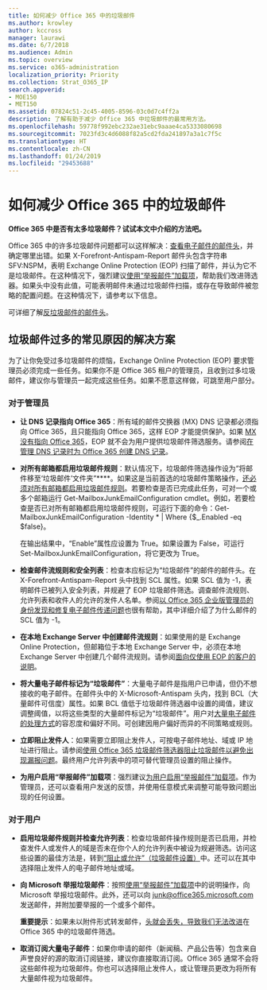 ```yaml
---
title: 如何减少 Office 365 中的垃圾邮件
ms.author: krowley
author: kccross
manager: laurawi
ms.date: 6/7/2018
ms.audience: Admin
ms.topic: overview
ms.service: o365-administration
localization_priority: Priority
ms.collection: Strat_O365_IP
search.appverid:
- MOE150
- MET150
ms.assetid: 07824c51-2c45-4005-8596-03c0d7c4ff2a
description: 了解有助于减少 Office 365 中垃圾邮件的最常用方法。
ms.openlocfilehash: 59778f992ebc232ae31ebc9aaae4ca5333080698
ms.sourcegitcommit: 7023fd3c4d6088f82a5cd2fda241897a3a1c7f5c
ms.translationtype: HT
ms.contentlocale: zh-CN
ms.lasthandoff: 01/24/2019
ms.locfileid: "29453688"
---
```

# <a name="how-to-reduce-spam-email-in-office-365"></a>如何减少 Office 365 中的垃圾邮件

 **Office 365 中是否有太多垃圾邮件？试试本文中介绍的方法吧。**
  
Office 365 中的许多垃圾邮件问题都可以这样解决：[查看电子邮件的邮件头](https://support.office.com/article/cd039382-dc6e-4264-ac74-c048563d212c)，并确定哪里出错。如果 X-Forefront-Antispam-Report 邮件头包含字符串 SFV:NSPM，表明 Exchange Online Protection (EOP) 扫描了邮件，并认为它不是垃圾邮件。在这种情况下，强烈建议[使用“举报邮件”加载项](https://support.office.com/article/b5caa9f1-cdf3-4443-af8c-ff724ea719d2)，帮助我们改进筛选器。如果头中没有此值，可能表明邮件未通过垃圾邮件扫描，或存在导致邮件被忽略的配置问题。在这种情况下，请参考以下信息。 
  
可详细了解[反垃圾邮件的邮件头](https://technet.microsoft.com/library/dn205071%28v=exchg.150%29.aspx)。
  
## <a name="solutions-to-common-causes-of-getting-too-much-spam"></a>垃圾邮件过多的常见原因的解决方案

为了让你免受过多垃圾邮件的烦恼，Exchange Online Protection (EOP) 要求管理员必须完成一些任务。如果你不是 Office 365 租户的管理员，且收到过多垃圾邮件，建议你与管理员一起完成这些任务。如果不愿意这样做，可跳至用户部分。
  
### <a name="for-admins"></a>对于管理员

- **让 DNS 记录指向 Office 365**：所有域的邮件交换器 (MX) DNS 记录都必须指向 Office 365，且只能指向 Office 365，这样 EOP 才能提供保护。如果 [MX 没有指向 Office 365](https://blogs.msdn.microsoft.com/tzink/2017/12/28/if-you-use-office-365-but-your-mx-record-doesnt-point-to-office-you-may-want-to-close-down-your-security-settings/)，EOP 就不会为用户提供垃圾邮件筛选服务。请参阅[在管理 DNS 记录时为 Office 365 创建 DNS 记录](https://support.office.com/article/b0f3fdca-8a80-4e8e-9ef3-61e8a2a9ab23)。
    
- **对所有邮箱都启用垃圾邮件规则**：默认情况下，垃圾邮件筛选操作设为“将邮件移至‘垃圾邮件’文件夹”****。如果这是当前首选的垃圾邮件策略操作，[还必须对所有邮箱都启用垃圾邮件规则](https://blogs.msdn.microsoft.com/tzink/2017/12/14/making-sure-your-junk-email-filtering-is-enabled-in-office-365/)。若要检查是否已完成此任务，可对一个或多个邮箱运行 Get-MailboxJunkEmailConfiguration cmdlet。例如，若要检查是否已对所有邮箱都启用垃圾邮件规则，可运行下面的命令：Get-MailboxJunkEmailConfiguration -Identity \* | Where {$_.Enabled -eq $false}。
    
    在输出结果中，“Enable”属性应设置为 True。如果设置为 False，可运行 Set-MailboxJunkEmailConfiguration，将它更改为 True。
    
- **检查邮件流规则和安全列表**：检查本应标记为“垃圾邮件”的邮件的邮件头。在 X-Forefront-Antispam-Report 头中找到 SCL 属性。如果 SCL 值为 -1，表明邮件已被列入安全列表，并规避了 EOP 垃圾邮件筛选。调查邮件流规则、允许列表和收件人的允许的发件人名单。参阅[以 Office 365 企业版管理员的身份发现和修复电子邮件传递问题](https://support.office.com/article/e7758b99-1896-41db-bf39-51e2dba21de6)也很有帮助，其中详细介绍了为什么邮件的 SCL 值为 -1。 
    
- **在本地 Exchange Server 中创建邮件流规则**：如果使用的是 Exchange Online Protection，但邮箱位于本地 Exchange Server 中，必须在本地 Exchange Server 中创建几个邮件流规则。请参阅[面向仅使用 EOP 的客户的说明](https://technet.microsoft.com/library/ms.exch.eac.EditAntispamPolicy_SpamAction%28EXCHG.150%29.aspx?v=15.20.548.14&amp;l=1&amp;s=BPOS_S_E15_0)。
    
- **将大量电子邮件标记为“垃圾邮件”**：大量电子邮件是指用户已申请，但仍不想接收的电子邮件。在邮件头中的 X-Microsoft-Antispam 头内，找到 BCL（大量邮件可信度）属性。如果 BCL 值低于垃圾邮件筛选器中设置的阈值，建议调整阈值，以将这些类型的大量邮件标记为“垃圾邮件”。用户对[大量电子邮件的处理方式](https://blogs.msdn.microsoft.com/tzink/2014/08/25/different-levels-of-bulk-mail-filtering-in-office-365/)的容忍度和偏好不同。可创建因用户偏好而异的不同策略或规则。 
    
- **立即阻止发件人**：如果需要立即阻止发件人，可按电子邮件地址、域或 IP 地址进行阻止。请参阅[使用 Office 365 垃圾邮件筛选器阻止垃圾邮件以避免出现漏报问题](block-email-spam-to-prevent-false-negatives.md)。最终用户允许列表中的项可替代管理员设置的阻止操作。
    
- **为用户启用“举报邮件”加载项**：强烈建议[为用户启用“举报邮件”加载项](enable-the-report-message-add-in.md)。作为管理员，还可以查看用户发送的反馈，并使用任意模式来调整可能导致问题出现的任何设置。
    
### <a name="for-users"></a>对于用户

- **启用垃圾邮件规则并检查允许列表**：检查垃圾邮件操作规则是否已启用，并检查发件人或发件人的域是否未在你个人的允许列表中被设为规避筛选。访问这些设置的最佳方法是，转到[“阻止或允许”（垃圾邮件设置）](https://support.office.com/article/48c9f6f7-2309-4f95-9a4d-de987e880e46)中。还可以在其中选择阻止发件人的电子邮件地址或域。
    
- **向 Microsoft 举报垃圾邮件**：按照[使用“举报邮件”加载项](https://support.office.com/article/b5caa9f1-cdf3-4443-af8c-ff724ea719d2)中的说明操作，向 Microsoft 举报垃圾邮件。此外，还可以向 junk@office365.microsoft.com 发送邮件，并附加要举报的一个或多个邮件。
    
    **重要提示**：如果未以附件形式转发邮件，[头就会丢失，导致我们无法改进](https://blogs.msdn.microsoft.com/tzink/2017/11/30/when-creating-support-tickets-about-spam-be-sure-to-include-message-headers/)在 Office 365 中的垃圾邮件筛选。 
    
- **取消订阅大量电子邮件**：如果你申请的邮件（新闻稿、产品公告等）包含来自声誉良好的源的取消订阅链接，建议你直接取消订阅。Office 365 通常不会将这些邮件视为垃圾邮件。你也可以选择阻止发件人，或让管理员更改为将所有大量邮件视为垃圾邮件。 
    

